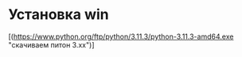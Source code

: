 # Установка win
[(https://www.python.org/ftp/python/3.11.3/python-3.11.3-amd64.exe "скачиваем питон 3.хх")]
